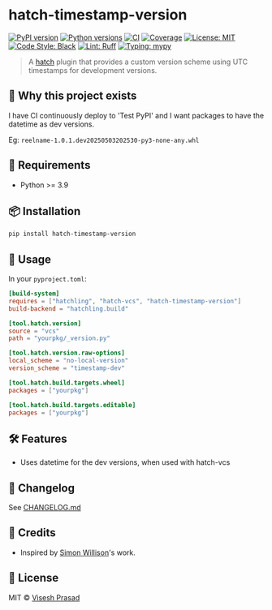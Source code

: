 # hatch-timestamp-version

[![PyPI version](https://img.shields.io/pypi/v/hatch-timestamp-version.svg)](https://pypi.org/project/hatch-timestamp-version/)
[![Python versions](https://img.shields.io/pypi/pyversions/hatch-timestamp-version.svg?logo=python&logoColor=white)](https://pypi.org/project/hatch-timestamp-version/)
[![CI](https://github.com/viseshrp/hatch-timestamp-version/actions/workflows/main.yml/badge.svg)](https://github.com/viseshrp/hatch-timestamp-version/actions/workflows/main.yml)
[![Coverage](https://codecov.io/gh/viseshrp/hatch-timestamp-version/branch/main/graph/badge.svg)](https://codecov.io/gh/viseshrp/hatch-timestamp-version)
[![License: MIT](https://img.shields.io/github/license/viseshrp/hatch-timestamp-version)](https://github.com/viseshrp/hatch-timestamp-version/blob/main/LICENSE)
[![Code Style: Black](https://img.shields.io/badge/code%20style-black-000000.svg)](https://black.readthedocs.io/en/stable/)
[![Lint: Ruff](https://img.shields.io/badge/lint-ruff-000000.svg)](https://docs.astral.sh/ruff/)
[![Typing: mypy](https://img.shields.io/badge/typing-checked-blue.svg)](https://mypy.readthedocs.io/en/stable/)

> A [hatch](https://hatch.pypa.io/) plugin that provides a custom version scheme using UTC timestamps for development versions.

## 🚀 Why this project exists

I have CI continuously deploy to 'Test PyPI' and I want packages to have the datetime as
dev versions.

Eg: ``reelname-1.0.1.dev20250503202530-py3-none-any.whl``

## 📐 Requirements

* Python >= 3.9

## 📦 Installation

```bash
pip install hatch-timestamp-version
```

## 🧪 Usage

In your ``pyproject.toml``:
```toml
[build-system]
requires = ["hatchling", "hatch-vcs", "hatch-timestamp-version"]
build-backend = "hatchling.build"

[tool.hatch.version]
source = "vcs"
path = "yourpkg/_version.py"

[tool.hatch.version.raw-options]
local_scheme = "no-local-version"
version_scheme = "timestamp-dev"

[tool.hatch.build.targets.wheel]
packages = ["yourpkg"]

[tool.hatch.build.targets.editable]
packages = ["yourpkg"]
```

## 🛠️ Features

* Uses datetime for the dev versions, when used with hatch-vcs

## 🧾 Changelog

See [CHANGELOG.md](https://github.com/viseshrp/hatch-timestamp-version/blob/main/CHANGELOG.md)

## 🙏 Credits

* Inspired by [Simon Willison](https://github.com/simonw)'s work.

## 📄 License

MIT © [Visesh Prasad](https://github.com/viseshrp)
